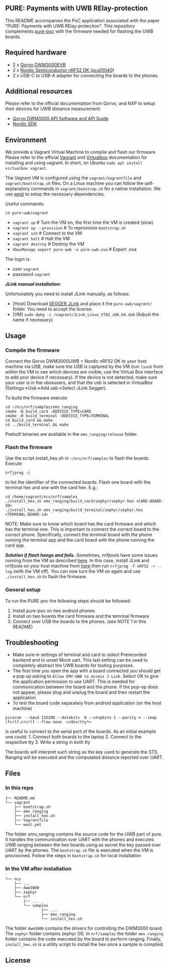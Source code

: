 ## PURE: Payments with UWB RElay-protection

This README accompanies the PoC application associated with the paper "PURE: Payments with UWB RElay-protection".
This repository complements [pure-poc](https://github.com/daniCoppola/pure-poc) with the firmware needed for flashing the UWB boards.

## Required hardware
* 2 x [Qorvo DWM3000EVB](https://www.qorvo.com/products/p/DWM3000EVB)
* 2 x [Nordic Semiconductor nRF52 DK (pca10040)](https://www.nordicsemi.com/Products/Development-hardware/nrf52-dk)
* 2 x USB-C to USB-A adapter for connecting the boards to the phones.

## Additional resources

Please refer to the official documentation from Qorvo, and NXP to setup their devices for UWB distance measurement:
* [Qorvo DWM3000 API Software and API Guide](https://www.qorvo.com/products/d/da007992)
* [Nordic SDK](https://developer.nordicsemi.com/nRF_Connect_SDK/doc/latest/nrf/installation/install_ncs.html)

## Environment

We provide a Vagrant Virtual Machine to compile and flash our firmware.
Please refer to the official [Vagrant](https://www.vagrantup.com/) and [Virtualbox](https://www.virtualbox.org/) documentation for installing and using vagrant.
In short, on Ubuntu ```sudo apt install virtualbox vagrant```.

The Vagrant VM is configured using the ```vagrant/Vagrantfile``` and ```vagrant/bootstrap.sh``` files.
On a Linux machine you can follow the self-explanatory commands in ```vagrant/boostrap.sh``` for a native installation.
We use [west](https://docs.zephyrproject.org/latest/develop/west/index.html) to setup the necessary dependencies. 

Useful commands:

```cd pure-uwb/vagrant```
* ```vagrant up``` # Turn the VM on, the first time the VM is created (slow)
* ```vagrant up --provision``` # To reprovision ```bootstrap.sh```
* ```vagrant ssh``` # Connect to the VM
* ```vagrant halt``` # Halt the VM
* ```vagrant destroy``` # Destroy the VM
* ```VboxManage export pure-uwb -o pure-uwb.ova``` # Export .ova

The login is:
* user ```vagrant```
* password ```vagrant```

***JLink manual installation:***

Unfortunately you need to install JLink manually, as follows:
* \[Host\] Download [SEGGER JLink](https://www.segger.com/downloads/jlink/JLink_Linux_V786e_x86_64.deb) and place it the ```pure-uwb/vagrant/``` folder. You need to accept the license.
* \[VM\] ```sudo dpkg -i /vagrant/JLink_Linux_V782_x86_64.deb``` (Adjust the name if necessary)


## Usage

### Compile the firmware

Connect the Qorvo DWM3000UWB + Nordic nRF52 DK to your host machine via USB,
make sure the USB is captured by the VM (run ```lsusb``` from within the VM to
see which devices are visible, use the Virtual Box interface to add your device
if necessary). If the device is not detected, make sure your user is in the  vboxusers, and that the usb is selected in VirtualBox (Settings->Usb->Add usb->Select JLink Segger).

To build the firmware execute

```
cd ~/ncs/nrf/samples/emv_ranging
cmake -B build_card -DDEVICE_TYPE=CARD
cmake -B build_terminal -DDEVICE_TYPE=TERMINAL
cd build_card && make 
cd ../build_terminal && make
```
Prebuilt binaries are available in the `emv_ranging/release` folder.

### Flash the firmware
Use the script install_hex.sh in `~/ncs/nrf/samples` to flash the boards. Execute 
```
nrfjprog -i
```
to list the identifier of the connected boards.
Flash one board with the terminal hex and one with the card hex. E.g.:
```
cd /home/vagrant/ncs/nrf/samples
./install_hex.sh emv_ranging/build_card/zephyr/zephyr.hex <CARD-BOARD-ID>
./install_hex.sh emv_ranging/build_terminal/zephyr/zephyr.hex <TERMINAL-BOARD-id>
```
NOTE: Make sure to know which board has the card firmware and which has the terminal one. This is important to connect the correct board to the correct phone. 
Specifically, connect the terminal board with the phone running the terminal app and the card board with the phone running the card app.

***Solution if flash hangs and fails.***
Sometimes, nrfjtools have some issues running from the VM as described 
[here](https://devzone.nordicsemi.com/f/nordic-q-a/76877/nrf52840-dk-disconnects-when-programming-in-a-virtual-linux-environment).
In this case, install JLink and nrfjtools on your host machine 
from [here](https://www.nordicsemi.com/Products/Development-tools/nrf-command-line-tools/download) then run
```nrfjprog -f nRF52 -r --log``` (with the VM off). You can now turn the VM on again and 
use ```./install_hex.sh``` to flash the firmware.

### General setup

To run the PURE poc the following steps should be followed:
1. Install pure-poc on two android phones
2. Install on two boards the card firmware and the temrinal firmware
3. Connect over USB the boards to the phones. (see NOTE 1 in this README)

## Troubleshooting
* Make sure in settings of terminal and card to select Prerecorded backend and to unset Mock uart. This last setting can be used to completely abstract the UWB boards for testing purposes.
* The first time you open the app with a board connected you should get a pop up asking to `Allow EMV-UWB to access J-Link`. Select OK to give the application permission to use UART. This is needed for communication between the board and the phone. If the pop-up does not appear, please plug and unplug the board and then restart the application.
* To test the board code separately from android application (on the host machine) 
```
picocom  --baud 115200 --databits  8 --stopbits 1 --parity n --imap lfcrlf,crcrlf --flow none  </dev/tty*>
```
is useful to connect to the serial port of the boards. As an initial example one could:
    1. Connect both boards to the laptop
    2. Connect to the respective tty
    3. Write a string in both tty

The boards will interpret such string as the key used to generate the STS. Ranging will be executed and the computated distance reported over UART.
 
## Files

### In this repo
```
├── README.md
└── vagrant
    ├── bootstrap.sh
    ├── emv_ranging
    ├── install_hex.sh
    ├── Vagrantfile
    └── west.yml
```
The folder emv_ranging contains the source code for the UWB part of pure. It handles the communication over UART with the phones and executes UWB ranging between the two boards using as secret the key passed over UART by the phones. 
The `bootstrap.sh` file is executed when the VM is provisioned. Follow the steps in `bootstrap.sh` for local installation

### In the VM after installation

```.
└── ncs
    ├── ...
    ├── dwm3000 
    ├── zephyr
    └── nrf
        ├── ...
        └── samples
                ├── ...
                ├── emv_ranging
                └── install_hex.sh
```
The folder `dwm3000` contains the drivers for controlling the DWM3000 board. The `zephyr` folder contains zephyr OS. In `nrf/samples` the folder `emv_ranging` folder contains the code executed by the board to perform ranging. Finally, `install_hex.sh` is a utility script to install the hex once a sample is compiled. 

## License

